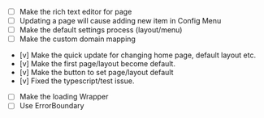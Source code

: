- [ ] Make the rich text editor for page
- [ ] Updating a page will cause adding new item in Config Menu
- [ ] Make the default settings process (layout/menu)
- [ ] Make the custom domain mapping
- [v] Make the quick update for changing home page, default layout etc.
- [v] Make the first page/layout become default.
- [v] Make the button to set page/layout default
- [v] Fixed the typescript/test issue.
- [ ] Make the loading Wrapper
- [ ] Use ErrorBoundary
